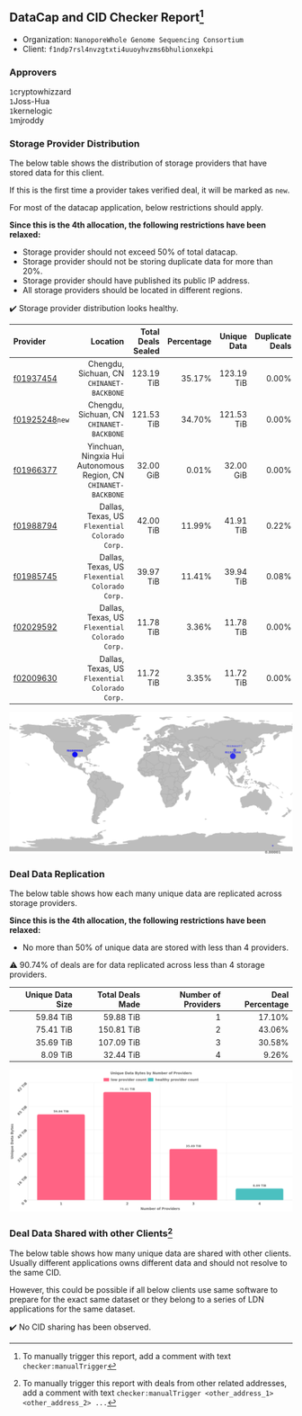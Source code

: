 ## DataCap and CID Checker Report[^1]
 - Organization: `NanoporeWhole Genome Sequencing Consortium`
 - Client: `f1ndp7rsl4nvzgtxti4uuoyhvzms6bhulionxekpi`
### Approvers
`1`cryptowhizzard<br/>`1`Joss-Hua<br/>`1`kernelogic<br/>`1`mjroddy

### Storage Provider Distribution
The below table shows the distribution of storage providers that have stored data for this client.

If this is the first time a provider takes verified deal, it will be marked as `new`.

For most of the datacap application, below restrictions should apply.

**Since this is the 4th allocation, the following restrictions have been relaxed:**
 - Storage provider should not exceed 50% of total datacap.
 - Storage provider should not be storing duplicate data for more than 20%.
 - Storage provider should have published its public IP address.
 - All storage providers should be located in different regions.

✔️ Storage provider distribution looks healthy.

| Provider                                                    |                                                            Location | Total Deals Sealed | Percentage | Unique Data | Duplicate Deals |
| :---------------------------------------------------------- | ------------------------------------------------------------------: | -----------------: | ---------: | ----------: | --------------: |
| [f01937454](https://filfox.info/en/address/f01937454)       |                        Chengdu, Sichuan, CN<br/>`CHINANET-BACKBONE` |         123.19 TiB |     35.17% |  123.19 TiB |           0.00% |
| [f01925248](https://filfox.info/en/address/f01925248)`new`  |                        Chengdu, Sichuan, CN<br/>`CHINANET-BACKBONE` |         121.53 TiB |     34.70% |  121.53 TiB |           0.00% |
| [f01966377](https://filfox.info/en/address/f01966377)       | Yinchuan, Ningxia Hui Autonomous Region, CN<br/>`CHINANET-BACKBONE` |          32.00 GiB |      0.01% |   32.00 GiB |           0.00% |
| [f01988794](https://filfox.info/en/address/f01988794)       |                   Dallas, Texas, US<br/>`Flexential Colorado Corp.` |          42.00 TiB |     11.99% |   41.91 TiB |           0.22% |
| [f01985745](https://filfox.info/en/address/f01985745)       |                   Dallas, Texas, US<br/>`Flexential Colorado Corp.` |          39.97 TiB |     11.41% |   39.94 TiB |           0.08% |
| [f02029592](https://filfox.info/en/address/f02029592)       |                   Dallas, Texas, US<br/>`Flexential Colorado Corp.` |          11.78 TiB |      3.36% |   11.78 TiB |           0.00% |
| [f02009630](https://filfox.info/en/address/f02009630)       |                   Dallas, Texas, US<br/>`Flexential Colorado Corp.` |          11.72 TiB |      3.35% |   11.72 TiB |           0.00% |

<img src="https://raw.githubusercontent.com/data-preservation-programs/filplus-checker-assets/main/filecoin-project/filecoin-plus-large-datasets/issues/1564/1679101591672.png"/>

### Deal Data Replication
The below table shows how each many unique data are replicated across storage providers.


**Since this is the 4th allocation, the following restrictions have been relaxed:**
- No more than 50% of unique data are stored with less than 4 providers.

⚠️ 90.74% of deals are for data replicated across less than 4 storage providers.

| Unique Data Size | Total Deals Made | Number of Providers | Deal Percentage |
| ---------------: | ---------------: | ------------------: | --------------: |
|        59.84 TiB |        59.88 TiB |                   1 |          17.10% |
|        75.41 TiB |       150.81 TiB |                   2 |          43.06% |
|        35.69 TiB |       107.09 TiB |                   3 |          30.58% |
|         8.09 TiB |        32.44 TiB |                   4 |           9.26% |

<img src="https://raw.githubusercontent.com/data-preservation-programs/filplus-checker-assets/main/filecoin-project/filecoin-plus-large-datasets/issues/1564/1679101592626.png"/>

### Deal Data Shared with other Clients[^3]
The below table shows how many unique data are shared with other clients.
Usually different applications owns different data and should not resolve to the same CID.

However, this could be possible if all below clients use same software to prepare for the exact same dataset or they belong to a series of LDN applications for the same dataset.

✔️ No CID sharing has been observed.

[^1]: To manually trigger this report, add a comment with text `checker:manualTrigger`

[^2]: Deals from those addresses are combined into this report as they are specified with `checker:manualTrigger`

[^3]: To manually trigger this report with deals from other related addresses, add a comment with text `checker:manualTrigger <other_address_1> <other_address_2> ...`
